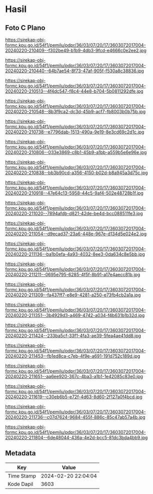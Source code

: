 # Hasil

## Foto C Plano

https://sirekap-obj-formc.kpu.go.id/54f1/pemilu/pdpr/36/03/07/20/17/3603072017004-20240220-210409--f302be49-b1b9-4db3-9fcd-e4666c0e2ee2.jpg

https://sirekap-obj-formc.kpu.go.id/54f1/pemilu/pdpr/36/03/07/20/17/3603072017004-20240220-210440--64b7ae54-8f73-47af-905f-f530a8c38836.jpg

https://sirekap-obj-formc.kpu.go.id/54f1/pemilu/pdpr/36/03/07/20/17/3603072017004-20240220-210513--4f4dc547-f8c4-44e8-b704-5b0811292dfe.jpg

https://sirekap-obj-formc.kpu.go.id/54f1/pemilu/pdpr/36/03/07/20/17/3603072017004-20240220-210548--8b3f9ca2-dc3d-45b9-acf7-fb8003b0b75b.jpg

https://sirekap-obj-formc.kpu.go.id/54f1/pemilu/pdpr/36/03/07/20/17/3603072017004-20240220-210738--e7796dab-1513-490a-9e19-8e3cd69c2d1c.jpg

https://sirekap-obj-formc.kpu.go.id/54f1/pemilu/pdpr/36/03/07/20/17/3603072017004-20240220-210806--033e3869-c8b1-45b9-a1bb-a559b5e6e96e.jpg

https://sirekap-obj-formc.kpu.go.id/54f1/pemilu/pdpr/36/03/07/20/17/3603072017004-20240220-210838--bb3b90cd-a356-4150-b02d-b8a945a3d75c.jpg

https://sirekap-obj-formc.kpu.go.id/54f1/pemilu/pdpr/36/03/07/20/17/3603072017004-20240220-210918--47e64c13-5958-44c5-9af4-502e48728b1f.jpg

https://sirekap-obj-formc.kpu.go.id/54f1/pemilu/pdpr/36/03/07/20/17/3603072017004-20240220-211020--7894afdb-d821-42de-be4d-bcc088511fe3.jpg

https://sirekap-obj-formc.kpu.go.id/54f1/pemilu/pdpr/36/03/07/20/17/3603072017004-20240220-211054--d9ecad37-23a6-448e-967e-d134d5e024e2.jpg

https://sirekap-obj-formc.kpu.go.id/54f1/pemilu/pdpr/36/03/07/20/17/3603072017004-20240220-211136--ba1b0efa-4a93-4032-8ee3-0da634c8e5bb.jpg

https://sirekap-obj-formc.kpu.go.id/54f1/pemilu/pdpr/36/03/07/20/17/3603072017004-20240220-211211--0695e795-6285-4f5f-8b91-a17e4aecc81b.jpg

https://sirekap-obj-formc.kpu.go.id/54f1/pemilu/pdpr/36/03/07/20/17/3603072017004-20240220-211309--fa437ff7-e8e9-4281-a250-e73fb4cb2a1a.jpg

https://sirekap-obj-formc.kpu.go.id/54f1/pemilu/pdpr/36/03/07/20/17/3603072017004-20240220-211351--3b4929d3-a469-4742-a034-f4b631b1b32d.jpg

https://sirekap-obj-formc.kpu.go.id/54f1/pemilu/pdpr/36/03/07/20/17/3603072017004-20240220-211424--233ba5cf-33f1-4fa3-ae39-5fea4ae41dd8.jpg

https://sirekap-obj-formc.kpu.go.id/54f1/pemilu/pdpr/36/03/07/20/17/3603072017004-20240220-211453--fb1ed8ca-c7eb-4f9e-a691-191d752c189d.jpg

https://sirekap-obj-formc.kpu.go.id/54f1/pemilu/pdpr/36/03/07/20/17/3603072017004-20240220-211651--aa6ee920-367c-4ba3-a1b1-1e42085c83e0.jpg

https://sirekap-obj-formc.kpu.go.id/54f1/pemilu/pdpr/36/03/07/20/17/3603072017004-20240220-211619--c30eb6b5-e72f-4d63-8d60-2f127a0f4bcd.jpg

https://sirekap-obj-formc.kpu.go.id/54f1/pemilu/pdpr/36/03/07/20/17/3603072017004-20240220-211736--c07d7624-9684-455f-886c-85c47ab57a4b.jpg

https://sirekap-obj-formc.kpu.go.id/54f1/pemilu/pdpr/36/03/07/20/17/3603072017004-20240220-211804--6de48044-436a-4e2d-bcc5-81dc3bda4bb9.jpg


## Metadata

| Key        | Value               |
| ---------- | ------------------- |
| Time Stamp | 2024-02-20 22:04:04 |
| Kode Dapil | 3603                |



